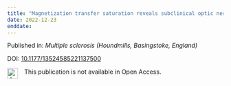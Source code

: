 ```yaml
---
title: "Magnetization transfer saturation reveals subclinical optic nerve injury in pediatric-onset multiple sclerosis."
date: 2022-12-23
enddate:
---
```


Published in: *Multiple sclerosis (Houndmills, Basingstoke, England)*

DOI: [10.1177/13524585221137500](https://doi.org/10.1177/13524585221137500)

<img src="https://upload.wikimedia.org/wikipedia/commons/thumb/0/0e/Closed_Access_logo_transparent.svg/1200px-Closed_Access_logo_transparent.svg.png" alt="drawing" width="25" align="left"/> &nbsp;&nbsp;&nbsp;This publication is not available in Open Access.


